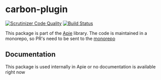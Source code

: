 # carbon-plugin

[![Scrutinizer Code Quality](https://scrutinizer-ci.com/g/apie-lib/carbon-plugin/badges/quality-score.png?b=main)](https://scrutinizer-ci.com/g/apie-lib/carbon-plugin/?branch=main)
[![Build Status](https://scrutinizer-ci.com/g/apie-lib/carbon-plugin/badges/build.png?b=main)](https://scrutinizer-ci.com/g/apie-lib/carbon-plugin/build-status/main)

This package is part of the [Apie](https://github.com/apie-lib) library.
The code is maintained in a monorepo, so PR's need to be sent to the [monorepo](https://github.com/apie-lib/apie-lib-monorepo/pulls)

## Documentation
This package is used internally in Apie or no documentation is available right now

